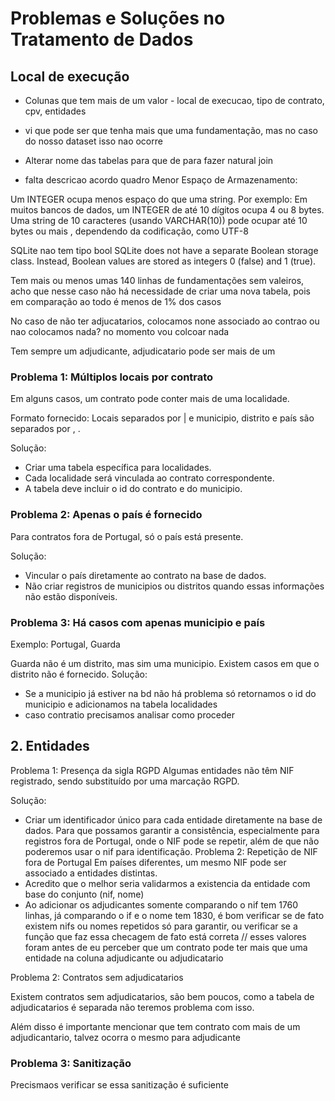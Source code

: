 # Problemas e Soluções no Tratamento de Dados
## Local de execução
- Colunas que tem mais de um valor - local de execucao, tipo de contrato, cpv, entidades

- vi que pode ser que tenha mais que uma fundamentação, mas no caso do nosso dataset isso nao ocorre

- Alterar nome das tabelas para que de para fazer natural join
- falta descricao acordo quadro
Menor Espaço de Armazenamento:

Um INTEGER ocupa menos espaço do que uma string. Por exemplo:
Em muitos bancos de dados, um INTEGER de até 10 dígitos ocupa 4 ou 8 bytes.
Uma string de 10 caracteres (usando VARCHAR(10)) pode ocupar até 10 bytes ou mais , dependendo da codificação, como UTF-8


SQLite nao tem tipo bool
SQLite does not have a separate Boolean storage class. Instead, Boolean values are stored as integers 0 (false) and 1 (true).

Tem mais ou menos umas 140 linhas de fundamentações sem valeiros, acho que nesse caso não há necessidade de criar uma nova tabela, pois em comparação ao todo é menos de 1% dos casos

No caso de não ter adjucatarios, colocamos none associado ao contrao ou nao colocamos nada? no momento vou colcoar nada

Tem sempre um adjudicante, adjudicatario pode ser mais de um

### Problema 1: Múltiplos locais por contrato
Em alguns casos, um contrato pode conter mais de uma localidade.

Formato fornecido: Locais separados por | e municipio, distrito e país são separados por , .

Solução:
- Criar uma tabela específica para localidades.
- Cada localidade será vinculada ao contrato correspondente.
- A tabela deve incluir o id do contrato e do municipio.

### Problema 2: Apenas o país é fornecido
Para contratos fora de Portugal, só o país está presente.

Solução:
- Vincular o país diretamente ao contrato na base de dados.
- Não criar registros de municipios ou distritos quando essas informações não estão disponíveis.

### Problema 3: Há casos com apenas municipio e país
Exemplo: Portugal, Guarda

Guarda não é um distrito, mas sim uma municipio.
Existem casos em que o distrito não é fornecido.
Solução:
- Se a municipio já estiver na bd não há problema só retornamos o id do municipio e adicionamos na tabela localidades
- caso contratio precisamos analisar como proceder

## 2. Entidades
Problema 1: Presença da sigla RGPD
Algumas entidades não têm NIF registrado, sendo substituído por uma marcação RGPD.

Solução:
- Criar um identificador único para cada entidade diretamente na base de dados. Para que possamos garantir a consistência, especialmente para registros fora de Portugal, onde o NIF pode se repetir, além de que não poderemos usar o nif para identificação.
Problema 2: Repetição de NIF fora de Portugal
Em países diferentes, um mesmo NIF pode ser associado a entidades distintas.
- Acredito que o melhor seria validarmos a existencia da entidade com base do conjunto (nif, nome)
- Ao adicionar os adjudicantes somente comparando o nif tem 1760 linhas, já comparando o if e o nome tem 1830, é bom verificar se de fato existem nifs ou nomes repetidos só para garantir, ou verificar se a função que faz essa checagem de fato está correta // esses valores foram antes de eu perceber que um contrato pode ter mais que uma entidade na coluna adjudicante ou adjudicatario

Problema 2: Contratos sem adjudicatarios

Existem contratos sem adjudicatarios, são bem poucos, como a tabela de adjudicatarios é separada não teremos problema com isso. 

Além disso é importante mencionar que tem contrato com mais de um adjudicantario, talvez ocorra o mesmo para adjudicante

### Problema 3: Sanitização
Precismaos verificar se essa sanitização é suficiente
